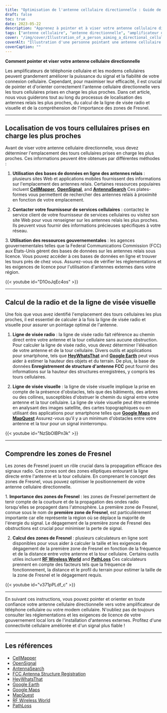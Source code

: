 ```yaml
---
title: "Optimisation de l'antenne cellulaire directionnelle : Guide de pointage et de visée"
draft: false
toc: true
date: 2023-05-22
description: "Apprenez à pointer et à viser votre antenne cellulaire directionnelle pour une force et une fiabilité optimales du signal, y compris la localisation des tours cellulaires et la compréhension des zones de Fresnel."
tags: ["antenne cellulaire", "antenne directionnelle", "amplificateur de téléphone portable", "modem cellulaire", "force du signal", "tours cellulaires", "ligne de mire radio", "ligne de mire visuelle", "Zone de Fresnel", "visée de l'antenne", "optimiser le signal", "connectivité cellulaire", "améliorer la force du signal", "booster le signal cellulaire", "amplificateur de signal cellulaire", "emplacement de la tour cellulaire", "pose d'antenne", "propagation du signal", "Communication sans fil", "meilleure couverture du réseau", "guide de pointage", "techniques de visée", "optimisation d'antenne cellulaire", "fiabilité du signal", "performances du réseau", "amélioration du signal cellulaire", "alignement d'antenne", "conseils d'optimisation du signal", "emplacement de l'antenne cellulaire", "stratégies d'amplification du signal", "instructions de pointage de l'antenne"]
cover: "/img/cover/Illustration_of_a_person_aiming_a_directional_cellular_antenna.png"
coverAlt: "Illustration d'une personne pointant une antenne cellulaire directionnelle vers une tour cellulaire avec des ondes de signal se propageant."
coverCaption: ""
---
```


**Comment pointer et viser votre antenne cellulaire directionnelle**

Les amplificateurs de téléphonie cellulaire et les modems cellulaires peuvent grandement améliorer la puissance du signal et la fiabilité de votre connexion cellulaire. Cependant, pour maximiser leur efficacité, il est crucial de pointer et d'orienter correctement l'antenne cellulaire directionnelle vers les tours cellulaires prises en charge les plus proches. Dans cet article, nous vous guiderons tout au long du processus de localisation des antennes relais les plus proches, du calcul de la ligne de visée radio et visuelle et de la compréhension de l'importance des zones de Fresnel.

______

## Localisation de vos tours cellulaires prises en charge les plus proches

Avant de viser votre antenne cellulaire directionnelle, vous devez déterminer l'emplacement des tours cellulaires prises en charge les plus proches. Ces informations peuvent être obtenues par différentes méthodes :

1. **Utilisation des bases de données en ligne des antennes relais** : plusieurs sites Web et applications mobiles fournissent des informations sur l'emplacement des antennes relais. Certaines ressources populaires incluent [**CellMapper**](https://www.cellmapper.net/map), [**OpenSignal**](https://www.opensignal.com/), and [**AntennaSearch**](https://www.antennasearch.com/) Ces plates-formes vous permettent de rechercher des antennes relais à proximité en fonction de votre emplacement.

2. **Contacter votre fournisseur de services cellulaires** : contactez le service client de votre fournisseur de services cellulaires ou visitez son site Web pour vous renseigner sur les antennes relais les plus proches. Ils peuvent vous fournir des informations précieuses spécifiques à votre réseau.

3. **Utilisation des ressources gouvernementales** : les agences gouvernementales telles que la Federal Communications Commission (FCC) aux États-Unis gèrent des bases de données sur les antennes relais sous licence. Vous pouvez accéder à ces bases de données en ligne et trouver les tours près de chez vous. Assurez-vous de vérifier les réglementations et les exigences de licence pour l'utilisation d'antennes externes dans votre région.

{{< youtube id="D1OoJqEc4os" >}}

______

## Calcul de la radio et de la ligne de visée visuelle

Une fois que vous avez identifié l'emplacement des tours cellulaires les plus proches, il est essentiel de calculer à la fois la ligne de visée radio et visuelle pour assurer un pointage optimal de l'antenne.

1. **Ligne de visée radio** : la ligne de visée radio fait référence au chemin direct entre votre antenne et la tour cellulaire sans aucune obstruction. Pour calculer la ligne de visée radio, vous devez déterminer l'élévation de votre antenne et de la tour cellulaire. Divers outils et applications pour smartphone, tels que [**HeyWhatsThat**](https://www.heywhatsthat.com/) and [**Google Earth**](https://earth.google.com/web/) peut vous aider à estimer la hauteur des objets et du terrain. De plus, la base de données **Enregistrement de structure d'antenne FCC** peut fournir des informations sur la hauteur des structures enregistrées, y compris les tours cellulaires.

2. **Ligne de visée visuelle** : la ligne de visée visuelle implique la prise en compte de la présence d'obstacles, tels que des bâtiments, des arbres ou des collines, susceptibles d'obstruer le chemin du signal entre votre antenne et la tour cellulaire. La ligne de visée visuelle peut être estimée en analysant des images satellite, des cartes topographiques ou en utilisant des applications pour smartphone telles que [**Google Maps**](https://www.google.com/maps) and [**MapQuest**](https://www.mapquest.com/) Assurez-vous qu'il y a un minimum d'obstacles entre votre antenne et la tour pour un signal ininterrompu.

{{< youtube id="NzSbOlBPn3k" >}}

______

## Comprendre les zones de Fresnel

Les zones de Fresnel jouent un rôle crucial dans la propagation efficace des signaux radio. Ces zones sont des zones elliptiques entourant la ligne directe entre l'antenne et la tour cellulaire. En comprenant le concept des zones de Fresnel, vous pouvez optimiser le positionnement de votre antenne cellulaire directionnelle.

1. **Importance des zones de Fresnel** : les zones de Fresnel permettent de tenir compte de la courbure et de la propagation des ondes radio lorsqu'elles se propagent dans l'atmosphère. La première zone de Fresnel, connue sous le nom de **première zone de Fresnel**, est particulièrement importante car elle représente la région où se déplace la majorité de l'énergie du signal. Le dégagement de la première zone de Fresnel des obstructions est crucial pour minimiser la perte de signal.

2. **Calcul des zones de Fresnel** : plusieurs calculateurs en ligne sont disponibles pour vous aider à calculer la taille et les exigences de dégagement de la première zone de Fresnel en fonction de la fréquence et de la distance entre votre antenne et la tour cellulaire. Certains outils utiles incluent [**RF Wireless World**](https://www.rfwireless-world.com/) and [**PathLoss**](https://www.pathloss.com/) Ces calculateurs prennent en compte des facteurs tels que la fréquence de fonctionnement, la distance et le profil du terrain pour estimer la taille de la zone de Fresnel et le dégagement requis.

{{< youtube id="v371pPLdf_c" >}}

______

En suivant ces instructions, vous pouvez pointer et orienter en toute confiance votre antenne cellulaire directionnelle vers votre amplificateur de téléphone cellulaire ou votre modem cellulaire. N'oubliez pas de toujours consulter les réglementations et les exigences de licence de votre gouvernement local lors de l'installation d'antennes externes. Profitez d'une connectivité cellulaire améliorée et d'un signal plus fiable !

______

## Les références

- [CellMapper](https://www.cellmapper.net/)
- [OpenSignal](https://www.opensignal.com/)
- [AntennaSearch](https://www.antennasearch.com/)
- [FCC Antenna Structure Registration](https://www.fcc.gov/antenna-structure-registration-asr-database)
- [HeyWhatsThat](https://www.heywhatsthat.com/)
- [Google Earth](https://www.google.com/earth/)
- [Google Maps](https://www.google.com/maps)
- [MapQuest](https://www.mapquest.com/)
- [RF Wireless World](https://www.rfwireless-world.com/)
- [PathLoss](https://www.pathloss.com/)